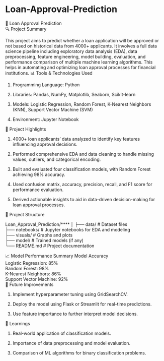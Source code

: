 # Loan-Approval-Prediction

📌 Loan Approval Prediction<br>
🔍 Project Summary

This project aims to predict whether a loan application will be approved or not based on historical data from 4000+ applicants. It involves a full data science pipeline including exploratory data analysis (EDA), data preprocessing, feature engineering, model building, evaluation, and performance comparison of multiple machine learning algorithms. This helps in automating and optimizing loan approval processes for financial institutions.
📊 Tools & Technologies Used

1. Programming Language: Python<br>

2. Libraries: Pandas, NumPy, Matplotlib, Seaborn, Scikit-learn<br>

3. Models: Logistic Regression, Random Forest, K-Nearest Neighbors (KNN), Support Vector Machine (SVM)<br>

4. Environment: Jupyter Notebook<br>

🚀 Project Highlights

1. 4000+ loan applicants’ data analyzed to identify key features influencing approval decisions.<br>

2. Performed comprehensive EDA and data cleaning to handle missing values, outliers, and categorical encoding.<br>

3. Built and evaluated four classification models, with Random Forest achieving 98% accuracy.<br>

3. Used confusion matrix, accuracy, precision, recall, and F1 score for performance evaluation.<br>
   
4. Derived actionable insights to aid in data-driven decision-making for loan approval processes.<br>

📁 Project Structure

Loan_Approval_Prediction/****
│
├── data/                    # Dataset files<br>
├── notebooks/               # Jupyter notebooks for EDA and modeling<br>
├── visuals/                 # Graphs and plots<br>
├── model/                   # Trained models (if any)<br>
└── README.md                # Project documentation<br>

📈 Model Performance Summary
Model	Accuracy<br>
Logistic Regression:	85%<br>
Random Forest:	98%<br>
K-Nearest Neighbors:	86%<br>
Support Vector Machine:	92%<br>
📌 Future Improvements

1. Implement hyperparameter tuning using GridSearchCV.<br>

2. Deploy the model using Flask or Streamlit for real-time predictions.<br>

3. Use feature importance to further interpret model decisions.<br>

🧠 Learnings

1. Real-world application of classification models.<br>

2. Importance of data preprocessing and model evaluation.<br>

3. Comparison of ML algorithms for binary classification problems.<br>
